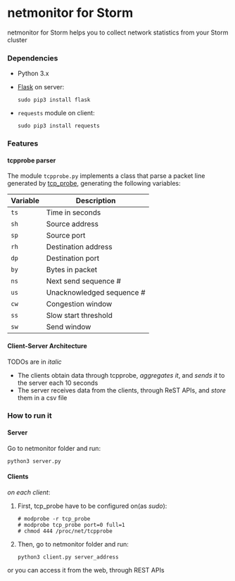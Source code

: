 # netmonitor for Storm #

netmonitor for Storm helps you to collect network statistics from your Storm cluster

### Dependencies ###

* Python 3.x
* [Flask](http://flask.pocoo.org/) on server:
 
     ```
     sudo pip3 install flask
     ```

* `requests` module on client:

     ```
     sudo pip3 install requests
     ```

### Features ###

#### tcpprobe parser ####

The module `tcpprobe.py` implements a class that parse a packet line generated by [tcp_probe](https://wiki.linuxfoundation.org/networking/tcpprobe), generating the following variables:

| Variable | Description |
| --- | --- |
| `ts` | Time in seconds |
| `sh` | Source address |
| `sp` | Source port |
| `rh` | Destination address |
| `dp` | Destination port |
| `by` | Bytes in packet |
| `ns` | Next send sequence # |
| `us` | Unacknowledged sequence # |
| `cw` | Congestion window |
| `ss` | Slow start threshold |
| `sw` | Send window |

#### Client-Server Architecture ####

TODOs are in _italic_

* The clients obtain data through tcpprobe, _aggregates it_, and _sends it_ to the server each 10 seconds
* The server receives data from the clients, through ReST APIs, and _store_ them in a csv file 

### How to run it ###

#### Server ####
Go to netmonitor folder and run:

```
python3 server.py
```

#### Clients ####

_on each client_:

1. First, tcp_probe have to be configured on(as _sudo_):
    
    ```shell
    # modprobe -r tcp_probe
    # modprobe tcp_probe port=0 full=1
    # chmod 444 /proc/net/tcpprobe
    ```

2. Then, go to netmonitor folder and run:
    
    ```
    python3 client.py server_address
    ```

or you can access it from the web, through REST APIs